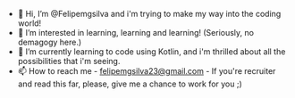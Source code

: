 - 👋 Hi, I’m @Felipemgsilva and i'm trying to make my way into the coding world!
- 👀 I’m interested in learning, learning and learning! (Seriously, no demagogy here.)
- 🌱 I’m currently learning to code using Kotlin, and i'm thrilled about all the possibilities that i'm seeing.
- 📫 How to reach me - felipemgsilva23@gmail.com - If you're recruiter and read this far, please, give me a chance to work for you ;)

<!---
Felipemgsilva/Felipemgsilva is a ✨ special ✨ repository because its `README.md` (this file) appears on your GitHub profile.
You can click the Preview link to take a look at your changes.
--->
